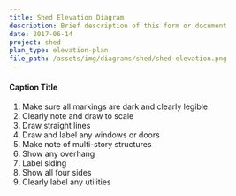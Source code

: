```yaml
---
title: Shed Elevation Diagram
description: Brief description of this form or document
date: 2017-06-14
project: shed
plan_type: elevation-plan
file_path: /assets/img/diagrams/shed/shed-elevation.png
---
```

#### Caption Title
1. Make sure all markings are dark and clearly legible
1. Clearly note and draw to scale
1. Draw straight lines
1. Draw and label any windows or doors
1. Make note of multi-story structures
1. Show any overhang
1. Label siding
1. Show all four sides
1. Clearly label any utilities
